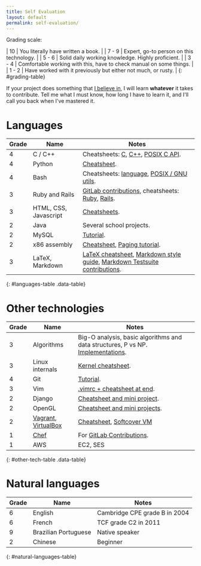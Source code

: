 ```yaml
---
title: Self Evaluation
layout: default
permalink: self-evaluation/
---
```


<ul data-toc></ul>

Grading scale:

| 10    | You literally have written a book.                                  |
| 7 - 9 | Expert, go-to person on this technology.                            |
| 5 - 6 | Solid daily working knowledge. Highly proficient.                   |
| 3 - 4 | Comfortable working with this, have to check manual on some things. |
| 1 - 2 | Have worked with it previously but either not much, or rusty.       |
{: #grading-table}

If your project does something that [I believe in](/interests), I will learn **whatever** it takes to contribute. Tell me what I must know, how long I have to learn it, and I'll call you back when I've mastered it.

# Languages

| Grade | Name                  | Notes                                                                                                                                                                                                                 |
|-------|-----------------------|-----------------------------------------------------------------------------------------------------------------------------------------------------------------------------------------------------------------------|
| 4     | C / C++               | Cheatsheets: [C](https://github.com/cirosantilli/cpp/blob/master/c.c), [C++](https://github.com/cirosantilli/cpp/blob/master/cpp.cpp), [POSIX C API](https://github.com/cirosantilli/linux/blob/master/posix/main.c). |
| 4     | Python                | [Cheatsheet](https://github.com/cirosantilli/python-cheat).                                                                                                                                                           |
| 4     | Bash                  | Cheatsheets: [language](https://github.com/cirosantilli/bash), [POSIX / GNU utils](https://github.com/cirosantilli/linux/blob/master/utils.sh).                                                                       |
| 3     | Ruby and Rails        | [GitLab contributions](/contrib), cheatsheets: [Ruby](https://github.com/cirosantilli/ruby), [Rails](https://github.com/cirosantilli/rails-cheat).                                                                    |
| 3     | HTML, CSS, Javascript | [Cheatsheets](https://github.com/cirosantilli/web).                                                                                                                                                                   |
| 2     | Java                  | Several school projects.                                                                                                                                                                                              |
| 2     | MySQL                 | [Tutorial](/db/mysql).                                                                                                                                                                                                |
| 2     | x86 assembly          | [Cheatsheet](https://github.com/cirosantilli/assembler/blob/master/nasm/cheat/main.asm), [Paging tutorial](/x86-paging).                                                                                              |
| 3     | LaTeX, Markdown       | [LaTeX cheatsheet](https://github.com/cirosantilli/latex-cheat), [Markdown style guide](/markdown-styleguide), [Markdown Testsuite contributions](https://github.com/karlcow/markdown-testsuite/graphs/contributors). |
{: #languages-table .data-table}

# Other technologies

| Grade | Name                                                                            | Notes                                                                                                                                 |
|-------|---------------------------------------------------------------------------------|---------------------------------------------------------------------------------------------------------------------------------------|
| 3     | Algorithms                                                                      | Big-O analysis, basic algorithms and data structures, P vs NP. [Implementations](https://github.com/cirosantilli/algorithms).         |
| 3     | Linux internals                                                                 | [Kernel cheatsheet](https://github.com/cirosantilli/linux/blob/master/kernel/main.c).                                                 |
| 4     | Git                                                                             | [Tutorial](/git-tutorial).                                                                                                            |
| 3     | Vim                                                                             | [.vimrc + cheatsheet at end](https://github.com/cirosantilli/dotfiles/blob/master/files/.vimrc).                                      |
| 2     | Django                                                                          | [Cheatsheet and mini project](https://github.com/cirosantilli/django-cheat).                                                          |
| 2     | OpenGL                                                                          | [Cheatsheet and mini projects](https://github.com/cirosantilli/cpp/tree/master/opengl).                                               |
| 2     | [Vagrant](http://www.vagrantup.com/), [VirtualBox](https://www.virtualbox.org/) | [Cheatsheet](https://github.com/cirosantilli/linux/tree/master/vm), [Softcover VM](https://github.com/cirosantilli/softcover_vagrant) |
| 1     | [Chef](http://www.getchef.com/chef/)                                            | For [GitLab Contributions](/contrib).                                                                                                 |
| 1     | AWS                                                                             | EC2, SES                                                                                                                              |
{: #other-tech-table .data-table}

# Natural languages

| Grade | Name                 | Notes                         |
|-------|----------------------|-------------------------------|
| 6     | English              | Cambridge CPE grade B in 2004 |
| 6     | French               | TCF grade C2 in 2011          |
| 9     | Brazilian Portuguese | Native speaker                |
| 2     | Chinese              | Beginner                      |
{: #natural-languages-table}

